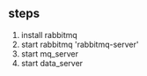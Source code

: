## steps

1. install rabbitmq
2. start rabbitmq  'rabbitmq-server'
3. start mq_server
3. start data_server
